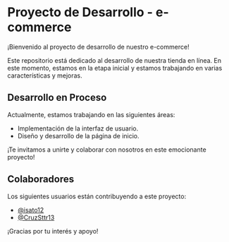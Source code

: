 # Proyecto de Desarrollo - e-commerce

¡Bienvenido al proyecto de desarrollo de nuestro e-commerce!

Este repositorio está dedicado al desarrollo de nuestra tienda en línea. En este momento, estamos en la etapa inicial y estamos trabajando en varias características y mejoras.

## Desarrollo en Proceso

Actualmente, estamos trabajando en las siguientes áreas:

- Implementación de la interfaz de usuario.
- Diseño y desarrollo de la página de inicio.

¡Te invitamos a unirte y colaborar con nosotros en este emocionante proyecto!

## Colaboradores

Los siguientes usuarios están contribuyendo a este proyecto:

- [@isato12](https://github.com/isato12)
- [@CruzSttr13](https://github.com/CruzSttr13)

¡Gracias por tu interés y apoyo!
